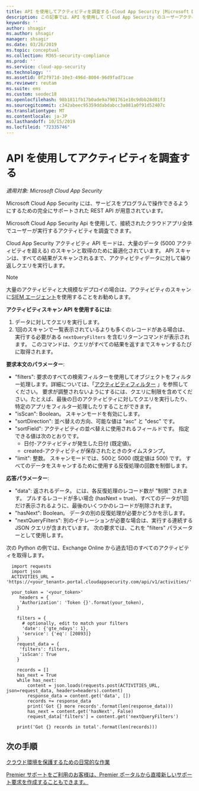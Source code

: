 ```yaml
---
title: API を使用してアクティビティを調査する-Cloud App Security |Microsoft Docs
description: この記事では、API を使用して Cloud App Security のユーザーアクティビティを調査する方法について説明します。
keywords: ''
author: shsagir
ms.author: shsagir
manager: shsagir
ms.date: 03/26/2019
ms.topic: conceptual
ms.collection: M365-security-compliance
ms.prod: ''
ms.service: cloud-app-security
ms.technology: ''
ms.assetid: 0f2f971d-10e3-496d-8004-96d9fad71cae
ms.reviewer: reutam
ms.suite: ems
ms.custom: seodec18
ms.openlocfilehash: 98b1811fb17b0ade9a7901761e10c9dbb28d01f3
ms.sourcegitcommit: c342abeec95359ddabdabcc3a081a0f91d52407c
ms.translationtype: MT
ms.contentlocale: ja-JP
ms.lasthandoff: 10/15/2019
ms.locfileid: "72335746"
---
```

# <a name="investigate-activities-using-the-api"></a>API を使用してアクティビティを調査する

*適用対象: Microsoft Cloud App Security*

Microsoft Cloud App Security には、サービスをプログラムで操作できるようにするための完全にサポートされた REST API が用意されています。

Microsoft Cloud App Security Api を使用して、接続されたクラウドアプリ全体でユーザーが実行するアクティビティを調査できます。 

Cloud App Security アクティビティ API モードは、大量のデータ (5000 アクティビティを超える) のスキャンと取得のために最適化されています。 API スキャンは、すべての結果がスキャンされるまで、アクティビティデータに対して繰り返しクエリを実行します。 

> [!NOTE] 
> 大量のアクティビティと大規模なデプロイの場合は、アクティビティのスキャンに[SIEM エージェント](siem.md)を使用することをお勧めします。

**アクティビティスキャン API を使用するには:**

1. データに対してクエリを実行します。
1. 1回のスキャンで一覧表示されているよりも多くのレコードがある場合は、実行する必要がある `nextQueryFilters` を含むリターンコマンドが表示されます。 このコマンドは、クエリがすべての結果を返すまでスキャンするたびに取得されます。
 
 
**要求本文のパラメーター**:
- "filters": 要求のすべての検索フィルターを使用してオブジェクトをフィルター処理します。詳細については、「[アクティビティフィルター](activity-filters.md) 」を参照してください。 要求が調整されないようにするには、クエリに制限を含めてください。たとえば、最後の日のアクティビティに対してクエリを実行したり、特定のアプリをフィルター処理したりすることができます。
- "isScan": Boolean。 スキャンモードを有効にします。
- "sortDirection": 並べ替えの方向、可能な値は "asc" と "desc" です。 
- "sortField": アクティビティの並べ替えに使用されるフィールドです。 指定できる値は次のとおりです。 
    - 日付-アクティビティが発生した日付 (既定値)。
    - created-アクティビティが保存されたときのタイムスタンプ。
- "limit": 整数。 スキャンモードでは、500と 5000 (既定値は 500) です。 すべてのデータをスキャンするために使用する反復処理の回数を制御します。 

**応答パラメーター**:
- "data": 返されるデータ。 には、各反復処理のレコード数が "制限" されます。 プルするレコードが多い場合 (hasNext = true)、すべてのデータが1回だけ表示されるように、最後のいくつかのレコードが削除されます。
- "hasNext": Boolean。 データの別の反復処理が必要かどうかを示します。
- "nextQueryFilters": 別のイテレーションが必要な場合は、実行する連続する JSON クエリが含まれています。 次の要求では、これを "filters" パラメーターとして使用します。

次の Python の例では、Exchange Online から過去1日のすべてのアクティビティを取得します。

      import requests
      import json
      ACTIVITIES_URL = 'https://<your_tenant>.portal.cloudappsecurity.com/api/v1/activities/'
    
      your_token = '<your_token>'
         headers = {
         'Authorization': 'Token {}'.format(your_token),
        }
    
        filters = {
          # optionally, edit to match your filters
          'date': {'gte_ndays': 1},
          'service': {'eq': [20893]}
        }
        request_data = {
         'filters': filters,
         'isScan': True
        }
        
        records = []
        has_next = True
        while has_next:
            content = json.loads(requests.post(ACTIVITIES_URL, json=request_data, headers=headers).content)
            response_data = content.get('data', [])
            records += response_data
            print('Got {} more records'.format(len(response_data)))
            has_next = content.get('hasNext', False)
            request_data['filters'] = content.get('nextQueryFilters')
        
        print('Got {} records in total'.format(len(records)))
        
 
## <a name="next-steps"></a>次の手順
[クラウド環境を保護するための日常的な作業](daily-activities-to-protect-your-cloud-environment.md)   

[Premier サポートをご利用のお客様は、Premier ポータルから直接新しいサポート要求を作成することもできます。](https://premier.microsoft.com/)  
  
